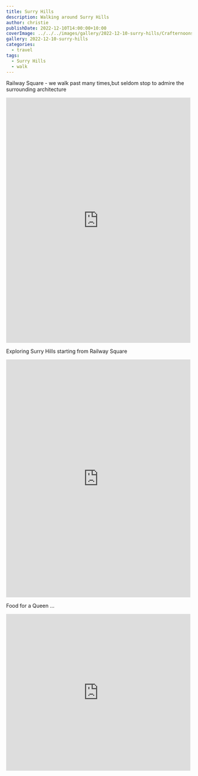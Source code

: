 ```yaml
---
title: Surry Hills
description: Walking around Surry Hills
author: christie
publishDate: 2022-12-10T14:00:00+10:00
coverImage: ../../../images/gallery/2022-12-10-surry-hills/Crafternoons (1).jpeg
gallery: 2022-12-10-surry-hills
categories:
  - travel
tags:
  - Surry Hills
  - walk
---
```


Railway Square - we walk past many times,but seldom stop to admire the surrounding architecture

<iframe src="https://www.facebook.com/plugins/post.php?href=https%3A%2F%2Fwww.facebook.com%2Fchris1.tham%2Fposts%2Fpfbid0CCN2qnPUQyTdku2pGsHsbqGeQ56cnJezVFCcwxJiFZt3uQF5vaLguS4ZRWRw43YWl&show_text=true&width=500" width="500" height="665" style="border:none;overflow:hidden" scrolling="no" frameborder="0" allowfullscreen="true" allow="autoplay; clipboard-write; encrypted-media; picture-in-picture; web-share"></iframe>

Exploring Surry Hills starting from Railway Square

<iframe src="https://www.facebook.com/plugins/post.php?href=https%3A%2F%2Fwww.facebook.com%2Fchris1.tham%2Fposts%2Fpfbid02Z8tTYRtwP6RExXgNJyhR4ecxp1Q9U21r1B222HjARx55KsPb2Ddeq2ftBxBuV5tkl&show_text=true&width=500" width="500" height="645" style="border:none;overflow:hidden" scrolling="no" frameborder="0" allowfullscreen="true" allow="autoplay; clipboard-write; encrypted-media; picture-in-picture; web-share"></iframe>

Food for a Queen ...

<iframe src="https://www.facebook.com/plugins/post.php?href=https%3A%2F%2Fwww.facebook.com%2Fchris1.tham%2Fposts%2Fpfbid02U7qrNKXZGvwezaXGMpHNEi8BtATLgKM8GS5XvANHRrFew3FS6uUpFYcsYAytdn5fl&show_text=true&width=500" width="500" height="425" style="border:none;overflow:hidden" scrolling="no" frameborder="0" allowfullscreen="true" allow="autoplay; clipboard-write; encrypted-media; picture-in-picture; web-share"></iframe>
